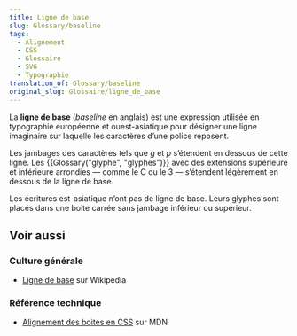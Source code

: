```yaml
---
title: Ligne de base
slug: Glossary/baseline
tags:
  - Alignement
  - CSS
  - Glossaire
  - SVG
  - Typographie
translation_of: Glossary/baseline
original_slug: Glossaire/ligne_de_base
---
```


La **ligne de base** (<i lang="en">baseline</i> en anglais) est une expression utilisée en typographie européenne et ouest-asiatique pour désigner une ligne imaginaire sur laquelle les caractères d’une police reposent.

Les jambages des caractères tels que _g_ et _p_ s’étendent en dessous de cette ligne. Les {{Glossary("glyphe", "glyphes")}} avec des extensions supérieure et inférieure arrondies — comme le C ou le 3 — s’étendent légèrement en dessous de la ligne de base.

Les écritures est-asiatique n’ont pas de ligne de base. Leurs glyphes sont placés dans une boite carrée sans jambage inférieur ou supérieur.

## Voir aussi

### Culture générale

- [Ligne de base](<https://fr.wikipedia.org/wiki/Ligne_de_base_(typographie)>) sur Wikipédia

### Référence technique

- [Alignement des boites en CSS](/fr/docs/Web/CSS/CSS_Box_Alignment#Types_d'alignement) sur MDN
